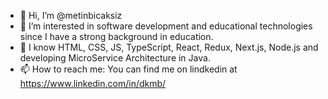 - 👋 Hi, I’m @metinbicaksiz
- 👀 I’m interested in software development and educational technologies since I have a strong background in education. 
- 🌱 I know HTML, CSS, JS, TypeScript, React, Redux, Next.js, Node.js and developing MicroService Architecture in Java. 
- 📫 How to reach me: You can find me on lindkedin at https://www.linkedin.com/in/dkmb/

<!---
metinbicaksiz/metinbicaksiz is a ✨ special ✨ repository because its `README.md` (this file) appears on your GitHub profile.
You can click the Preview link to take a look at your changes.
--->
